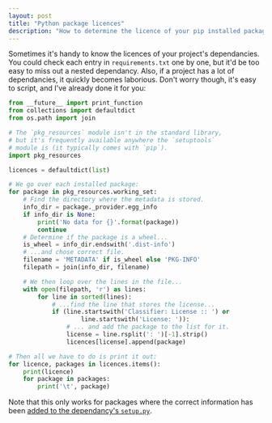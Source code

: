 ```yaml
---
layout: post
title: "Python package licences"
description: "How to determine the licence of your pip installed packages"
---
```


Sometimes it's handy to know the licences of your project's dependancies. You
could check each entry in `requirements.txt` one by one, but it'd be too easy
to miss out a nested dependancy. Also, if a project has a lot of dependancies,
it quickly becomes laborious. Don't worry though, it's easy to script, and I've
already done it for you:

```python
from __future__ import print_function
from collections import defaultdict
from os.path import join

# The `pkg_resources` module isn't in the standard library,
# but it's frequently available anywhere the `setuptools`
# module is (it typically comes with `pip`).
import pkg_resources

licences = defaultdict(list)

# We go over each installed package:
for package in pkg_resources.working_set:
    # Find the directory where the metadata is stored.
    info_dir = package._provider.egg_info
    if info_dir is None:
        print('No data for {}'.format(package))
        continue
    # Determine if the package is a wheel...
    is_wheel = info_dir.endswith('.dist-info')
    # ...and chose correct file.
    filename = 'METADATA' if is_wheel else 'PKG-INFO'
    filepath = join(info_dir, filename)

    # We then loop over the lines in the file...
    with open(filepath, 'r') as lines:
        for line in sorted(lines):
            # ...find the line that stores the license...
            if (line.startswith('Classifier: License :: ') or
                    line.startswith('License: ')):
                # ... and add the package to the list for it.
                license = line.rsplit(': ')[-1].strip()
                licences[license].append(package)

# Then all we have to do is print it out:
for licence, packages in licences.items():
    print(licence)
    for package in packages:
        print('\t', package)
```

Note that this only works for packages where the correct information has been
[added to the dependancy's
`setup.py`](https://packaging.python.org/distributing/#license).

